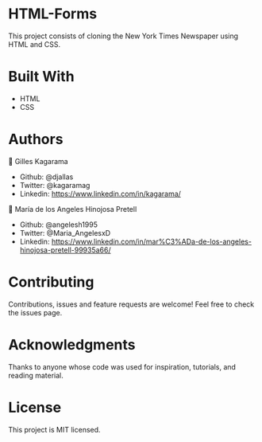 # HTML-Forms
This project consists of cloning the New York Times Newspaper using HTML and CSS.

# Built With
- HTML
- CSS


# Authors
👤 Gilles Kagarama

- Github: @djallas
- Twitter: @kagaramag
- Linkedin: https://www.linkedin.com/in/kagarama/


👤 María de los Angeles Hinojosa Pretell

- Github: @angelesh1995
- Twitter: @Maria_AngelesxD
- Linkedin: https://www.linkedin.com/in/mar%C3%ADa-de-los-angeles-hinojosa-pretell-99935a66/

# Contributing
Contributions, issues and feature requests are welcome!
Feel free to check the issues page.

# Acknowledgments
Thanks to anyone whose code was used for inspiration, tutorials, and reading material.


# License
This project is MIT licensed.
